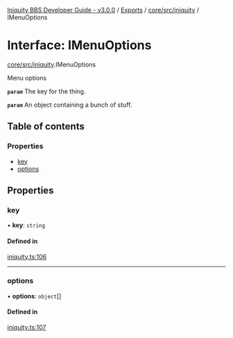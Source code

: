 [Iniquity BBS Developer Guide - v3.0.0](../README.md) / [Exports](../modules.md) / [core/src/iniquity](../modules/core_src_iniquity.md) / IMenuOptions

# Interface: IMenuOptions

[core/src/iniquity](../modules/core_src_iniquity.md).IMenuOptions

Menu options

**`param`** The key for the thing.

**`param`** An object containing a bunch of stuff.

## Table of contents

### Properties

- [key](core_src_iniquity.IMenuOptions.md#key)
- [options](core_src_iniquity.IMenuOptions.md#options)

## Properties

### key

• **key**: `string`

#### Defined in

[iniquity.ts:106](https://github.com/iniquitybbs/iniquity/blob/03d7ad1/packages/core/src/iniquity.ts#L106)

___

### options

• **options**: `object`[]

#### Defined in

[iniquity.ts:107](https://github.com/iniquitybbs/iniquity/blob/03d7ad1/packages/core/src/iniquity.ts#L107)
